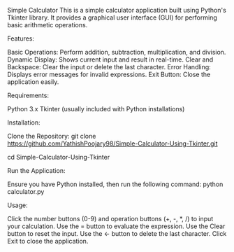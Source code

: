 Simple Calculator
This is a simple calculator application built using Python's Tkinter library. It provides a graphical user interface (GUI) for performing basic arithmetic operations.

Features:

Basic Operations: Perform addition, subtraction, multiplication, and division.
Dynamic Display: Shows current input and result in real-time.
Clear and Backspace: Clear the input or delete the last character.
Error Handling: Displays error messages for invalid expressions.
Exit Button: Close the application easily.

Requirements:

Python 3.x
Tkinter (usually included with Python installations)

Installation:

Clone the Repository:
git clone https://github.com/YathishPoojary98/Simple-Calculator-Using-Tkinter.git

cd Simple-Calculator-Using-Tkinter

Run the Application:

Ensure you have Python installed, then run the following command:
python calculator.py


Usage:

Click the number buttons (0-9) and operation buttons (+, -, *, /) to input your calculation.
Use the = button to evaluate the expression.
Use the Clear button to reset the input.
Use the ← button to delete the last character.
Click Exit to close the application.
